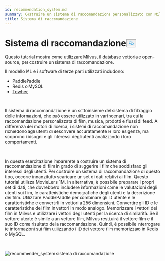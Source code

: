 ```yaml
---
id: recommendation_system.md
summary: Costruire un sistema di raccomandazione personalizzato con Milvus.
title: Sistema di raccomandazione
---
```

<h1 id="Recommender-System" class="common-anchor-header">Sistema di raccomandazione<button data-href="#Recommender-System" class="anchor-icon" translate="no">
      <svg translate="no"
        aria-hidden="true"
        focusable="false"
        height="20"
        version="1.1"
        viewBox="0 0 16 16"
        width="16"
      >
        <path
          fill="#0092E4"
          fill-rule="evenodd"
          d="M4 9h1v1H4c-1.5 0-3-1.69-3-3.5S2.55 3 4 3h4c1.45 0 3 1.69 3 3.5 0 1.41-.91 2.72-2 3.25V8.59c.58-.45 1-1.27 1-2.09C10 5.22 8.98 4 8 4H4c-.98 0-2 1.22-2 2.5S3 9 4 9zm9-3h-1v1h1c1 0 2 1.22 2 2.5S13.98 12 13 12H9c-.98 0-2-1.22-2-2.5 0-.83.42-1.64 1-2.09V6.25c-1.09.53-2 1.84-2 3.25C6 11.31 7.55 13 9 13h4c1.45 0 3-1.69 3-3.5S14.5 6 13 6z"
        ></path>
      </svg>
    </button></h1><p>Questo tutorial mostra come utilizzare Milvus, il database vettoriale open-source, per costruire un sistema di raccomandazione.</p>
<p>Il modello ML e i software di terze parti utilizzati includono:</p>
<ul>
<li>PaddlePaddle</li>
<li>Redis o MySQL</li>
<li><a href="https://towhee.io/">Towhee</a></li>
</ul>
<p></br></p>
<p>Il sistema di raccomandazione è un sottoinsieme del sistema di filtraggio delle informazioni, che può essere utilizzato in vari scenari, tra cui la raccomandazione personalizzata di film, musica, prodotti e flussi di feed. A differenza dei motori di ricerca, i sistemi di raccomandazione non richiedono agli utenti di descrivere accuratamente le loro esigenze, ma scoprono i bisogni e gli interessi degli utenti analizzando i loro comportamenti.</p>
<p></br></p>
<p>In questa esercitazione imparerete a costruire un sistema di raccomandazione di film in grado di suggerire i film che soddisfano gli interessi degli utenti. Per costruire un sistema di raccomandazione di questo tipo, occorre innanzitutto scaricare un set di dati relativi ai film. Questo tutorial utilizza MovieLens 1M. In alternativa, è possibile preparare i propri set di dati, che dovrebbero includere informazioni come le valutazioni degli utenti sui film, le caratteristiche demografiche degli utenti e la descrizione dei film. Utilizzare PaddlePaddle per combinare gli ID utente e le caratteristiche e convertirli in vettori a 256 dimensioni. Convertire gli ID e le caratteristiche dei film in vettori in modo analogo. Memorizzare i vettori dei film in Milvus e utilizzare i vettori degli utenti per la ricerca di similarità. Se il vettore utente è simile a un vettore film, Milvus restituirà il vettore film e il suo ID come risultato della raccomandazione. Quindi, è possibile interrogare le informazioni sui film utilizzando l'ID del vettore film memorizzato in Redis o MySQL.</p>
<p></br></p>
<p>
  
   <span class="img-wrapper"> <img translate="no" src="/docs/v2.5.x/assets/recommendation_system.png" alt="recommender_system" class="doc-image" id="recommender_system" />
   </span> <span class="img-wrapper"> <span>sistema di raccomandazione</span> </span></p>
